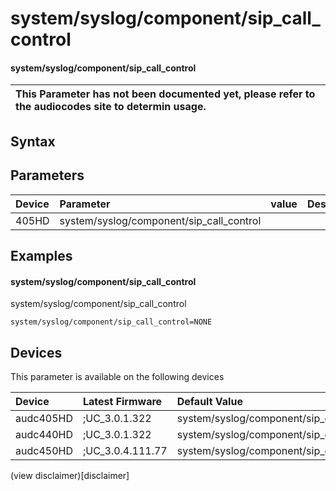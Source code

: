 ﻿---
description: system/syslog/component/sip_call_control
search: false
---

# system/syslog/component/sip_call_control

#### system/syslog/component/sip_call_control


| This Parameter has not been documented yet, please refer to the audiocodes site to determin usage.  | 
| :--- |

## Syntax

## Parameters
|Device|Parameter|value|Description|
|:---|:---|:---|:---|
| 405HD | system/syslog/component/sip_call_control |  |  |

## Examples
#### system/syslog/component/sip_call_control

system/syslog/component/sip_call_control

```
system/syslog/component/sip_call_control=NONE
```

## Devices
This parameter is available on the following devices

| Device | Latest Firmware | Default Value |
|:---|:---|:---|
| audc405HD | ;UC_3.0.1.322 | system/syslog/component/sip_call_control=NONE 
| audc440HD | ;UC_3.0.1.322 | system/syslog/component/sip_call_control=NONE 
| audc450HD | ;UC_3.0.4.111.77 | system/syslog/component/sip_call_control=NONE 

(view disclaimer)[disclaimer]

